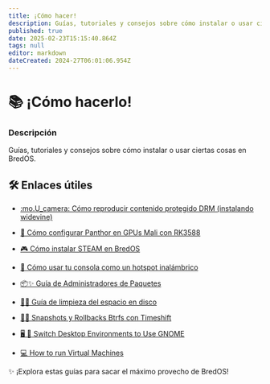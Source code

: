 ```yaml
---
title: ¡Cómo hacer!
description: Guías, tutoriales y consejos sobre cómo instalar o usar ciertas cosas en BredOS
published: true
date: 2025-02-23T15:15:40.864Z
tags: null
editor: markdown
dateCreated: 2024-27T06:01:06.954Z
---
```


# 📚 ¡Cómo hacerlo!

### **Descripción**

Guías, tutoriales y consejos sobre cómo instalar o usar ciertas cosas en BredOS.

## 🛠️ Enlaces útiles

- [:mo.U_camera: Cómo reproducir contenido protegido DRM (instalando widevine)](/es/how-to/widevine-watch-drm-content)

- [🐾 Cómo configurar Panthor en GPUs Mali con RK3588](/es/how-to/how-to-setup-panthor)

- [🎮 Cómo instalar STEAM en BredOS](/es/how-to/how-to-install-steam)

- [📶 Cómo usar tu consola como un hotspot inalámbrico](/es/how-to/how-to-use-your-device-as-ap)

- [📦✨ Guía de Administradores de Paquetes](/es/how-to/package-management)

- [🧹💾 Guía de limpieza del espacio en disco](/es/how-to/free-space-up)

- [📸🔄 Snapshots y Rollbacks Btrfs con Timeshift](/es/how-to/timeshift-system-snapshots-and-rollbacks-on-btrfs)

- [🖥️ 🔄 Switch Desktop Environments to Use GNOME](/en/how-to/switch-desktop-environments)

- [💻 How to run Virtual Machines](/en/how-to/run-vms)

✨ ¡Explora estas guías para sacar el máximo provecho de BredOS!

